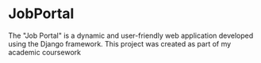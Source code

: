 # JobPortal
The "Job Portal" is a dynamic and user-friendly web application developed using the Django framework. This project was created as part of my  academic coursework
